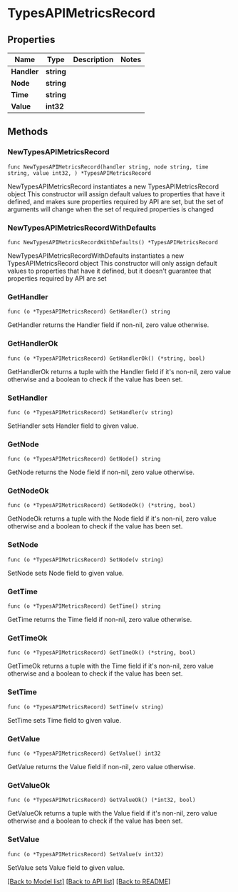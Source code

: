 # TypesAPIMetricsRecord

## Properties

Name | Type | Description | Notes
------------ | ------------- | ------------- | -------------
**Handler** | **string** |  | 
**Node** | **string** |  | 
**Time** | **string** |  | 
**Value** | **int32** |  | 

## Methods

### NewTypesAPIMetricsRecord

`func NewTypesAPIMetricsRecord(handler string, node string, time string, value int32, ) *TypesAPIMetricsRecord`

NewTypesAPIMetricsRecord instantiates a new TypesAPIMetricsRecord object
This constructor will assign default values to properties that have it defined,
and makes sure properties required by API are set, but the set of arguments
will change when the set of required properties is changed

### NewTypesAPIMetricsRecordWithDefaults

`func NewTypesAPIMetricsRecordWithDefaults() *TypesAPIMetricsRecord`

NewTypesAPIMetricsRecordWithDefaults instantiates a new TypesAPIMetricsRecord object
This constructor will only assign default values to properties that have it defined,
but it doesn't guarantee that properties required by API are set

### GetHandler

`func (o *TypesAPIMetricsRecord) GetHandler() string`

GetHandler returns the Handler field if non-nil, zero value otherwise.

### GetHandlerOk

`func (o *TypesAPIMetricsRecord) GetHandlerOk() (*string, bool)`

GetHandlerOk returns a tuple with the Handler field if it's non-nil, zero value otherwise
and a boolean to check if the value has been set.

### SetHandler

`func (o *TypesAPIMetricsRecord) SetHandler(v string)`

SetHandler sets Handler field to given value.


### GetNode

`func (o *TypesAPIMetricsRecord) GetNode() string`

GetNode returns the Node field if non-nil, zero value otherwise.

### GetNodeOk

`func (o *TypesAPIMetricsRecord) GetNodeOk() (*string, bool)`

GetNodeOk returns a tuple with the Node field if it's non-nil, zero value otherwise
and a boolean to check if the value has been set.

### SetNode

`func (o *TypesAPIMetricsRecord) SetNode(v string)`

SetNode sets Node field to given value.


### GetTime

`func (o *TypesAPIMetricsRecord) GetTime() string`

GetTime returns the Time field if non-nil, zero value otherwise.

### GetTimeOk

`func (o *TypesAPIMetricsRecord) GetTimeOk() (*string, bool)`

GetTimeOk returns a tuple with the Time field if it's non-nil, zero value otherwise
and a boolean to check if the value has been set.

### SetTime

`func (o *TypesAPIMetricsRecord) SetTime(v string)`

SetTime sets Time field to given value.


### GetValue

`func (o *TypesAPIMetricsRecord) GetValue() int32`

GetValue returns the Value field if non-nil, zero value otherwise.

### GetValueOk

`func (o *TypesAPIMetricsRecord) GetValueOk() (*int32, bool)`

GetValueOk returns a tuple with the Value field if it's non-nil, zero value otherwise
and a boolean to check if the value has been set.

### SetValue

`func (o *TypesAPIMetricsRecord) SetValue(v int32)`

SetValue sets Value field to given value.



[[Back to Model list]](../README.md#documentation-for-models) [[Back to API list]](../README.md#documentation-for-api-endpoints) [[Back to README]](../README.md)


